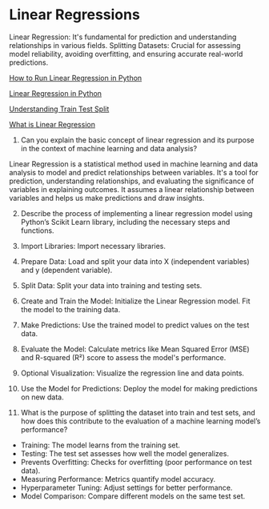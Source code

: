 # Linear Regressions

Linear Regression: It's fundamental for prediction and understanding relationships in various fields.
Splitting Datasets: Crucial for assessing model reliability, avoiding overfitting, and ensuring accurate real-world predictions.

[How to Run Linear Regression in Python](https://www.activestate.com/resources/quick-reads/how-to-run-linear-regressions-in-python-scikit-learn/)

[Linear Regression in Python](https://www.youtube.com/watch?v=KsVBBJRb9TE)

[Understanding Train Test Split](https://builtin.com/data-science/train-test-split)

[What is Linear Regression](https://www.statisticssolutions.com/what-is-linear-regression/)

1. Can you explain the basic concept of linear regression and its purpose in the context of machine learning and data analysis?

Linear Regression is a statistical method used in machine learning and data analysis to model and predict relationships between variables. It's a tool for prediction, understanding relationships, and evaluating the significance of variables in explaining outcomes. It assumes a linear relationship between variables and helps us make predictions and draw insights.

2. Describe the process of implementing a linear regression model using Python’s Scikit Learn library, including the necessary steps and functions.

1. Import Libraries:
Import necessary libraries.

2. Prepare Data:
Load and split your data into X (independent variables) and y (dependent variable).

3. Split Data:
Split your data into training and testing sets.

4. Create and Train the Model:
Initialize the Linear Regression model.
Fit the model to the training data.

5. Make Predictions:
Use the trained model to predict values on the test data.

6. Evaluate the Model:
Calculate metrics like Mean Squared Error (MSE) and R-squared (R²) score to assess the model's performance.

7. Optional Visualization:
Visualize the regression line and data points.

8. Use the Model for Predictions:
Deploy the model for making predictions on new data.

3. What is the purpose of splitting the dataset into train and test sets, and how does this contribute to the evaluation of a machine learning model’s performance?

* Training: The model learns from the training set.
* Testing: The test set assesses how well the model generalizes.
* Prevents Overfitting: Checks for overfitting (poor performance on test data).
* Measuring Performance: Metrics quantify model accuracy.
* Hyperparameter Tuning: Adjust settings for better performance.
* Model Comparison: Compare different models on the same test set.